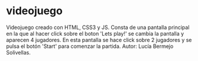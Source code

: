 # videojuego
Videojuego creado con HTML, CSS3 y JS.
Consta de una pantalla principal en la que al hacer click sobre el boton 'Lets play!' se cambia la pantalla y aparecen 4 jugadores. En esta pantalla se hace click sobre 2 jugadores y se pulsa el botón 'Start' para comenzar la partida.
Autor: Lucía Bermejo Solivellas.